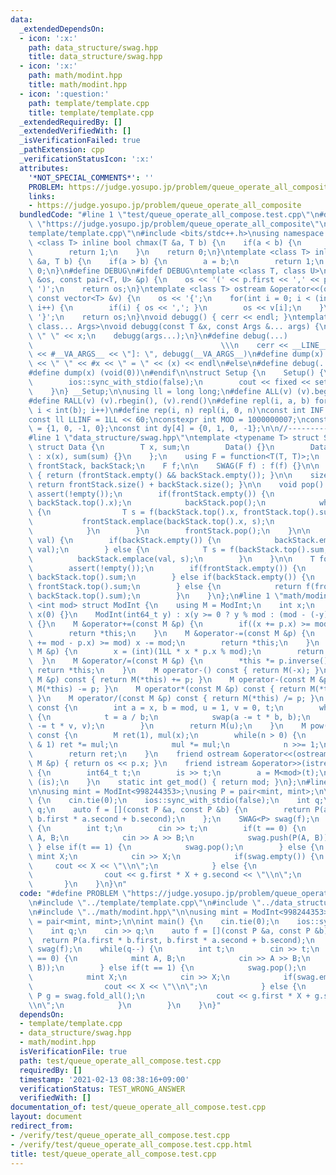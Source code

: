 ```yaml
---
data:
  _extendedDependsOn:
  - icon: ':x:'
    path: data_structure/swag.hpp
    title: data_structure/swag.hpp
  - icon: ':x:'
    path: math/modint.hpp
    title: math/modint.hpp
  - icon: ':question:'
    path: template/template.cpp
    title: template/template.cpp
  _extendedRequiredBy: []
  _extendedVerifiedWith: []
  _isVerificationFailed: true
  _pathExtension: cpp
  _verificationStatusIcon: ':x:'
  attributes:
    '*NOT_SPECIAL_COMMENTS*': ''
    PROBLEM: https://judge.yosupo.jp/problem/queue_operate_all_composite
    links:
    - https://judge.yosupo.jp/problem/queue_operate_all_composite
  bundledCode: "#line 1 \"test/queue_operate_all_compose.test.cpp\"\n#define PROBLEM\
    \ \"https://judge.yosupo.jp/problem/queue_operate_all_composite\"\n#line 1 \"\
    template/template.cpp\"\n#include <bits/stdc++.h>\nusing namespace std;\ntemplate\
    \ <class T> inline bool chmax(T &a, T b) {\n    if(a < b) {\n        a = b;\n\
    \        return 1;\n    }\n    return 0;\n}\ntemplate <class T> inline bool chmin(T\
    \ &a, T b) {\n    if(a > b) {\n        a = b;\n        return 1;\n    }\n    return\
    \ 0;\n}\n#define DEBUG\n#ifdef DEBUG\ntemplate <class T, class U>\nostream &operator<<(ostream\
    \ &os, const pair<T, U> &p) {\n    os << '(' << p.first << ',' << p.second <<\
    \ ')';\n    return os;\n}\ntemplate <class T> ostream &operator<<(ostream &os,\
    \ const vector<T> &v) {\n    os << '{';\n    for(int i = 0; i < (int)v.size();\
    \ i++) {\n        if(i) { os << ','; }\n        os << v[i];\n    }\n    os <<\
    \ '}';\n    return os;\n}\nvoid debugg() { cerr << endl; }\ntemplate <class T,\
    \ class... Args>\nvoid debugg(const T &x, const Args &... args) {\n    cerr <<\
    \ \" \" << x;\n    debugg(args...);\n}\n#define debug(...)                   \
    \                                          \\\n    cerr << __LINE__ << \" [\"\
    \ << #__VA_ARGS__ << \"]: \", debugg(__VA_ARGS__)\n#define dump(x) cerr << __LINE__\
    \ << \" \" << #x << \" = \" << (x) << endl\n#else\n#define debug(...) (void(0))\n\
    #define dump(x) (void(0))\n#endif\n\nstruct Setup {\n    Setup() {\n        cin.tie(0);\n\
    \        ios::sync_with_stdio(false);\n        cout << fixed << setprecision(15);\n\
    \    }\n} __Setup;\n\nusing ll = long long;\n#define ALL(v) (v).begin(), (v).end()\n\
    #define RALL(v) (v).rbegin(), (v).rend()\n#define repl(i, a, b) for(int i = a;\
    \ i < int(b); i++)\n#define rep(i, n) repl(i, 0, n)\nconst int INF = 1 << 30;\n\
    const ll LLINF = 1LL << 60;\nconstexpr int MOD = 1000000007;\nconst int dx[4]\
    \ = {1, 0, -1, 0};\nconst int dy[4] = {0, 1, 0, -1};\n\n//-------------------------------------\n\
    #line 1 \"data_structure/swag.hpp\"\ntemplate <typename T> struct SWAG {\n   \
    \ struct Data {\n        T x, sum;\n        Data() {}\n        Data(T x, T sum)\
    \ : x(x), sum(sum) {}\n    };\n    using F = function<T(T, T)>;\n    stack<Data>\
    \ frontStack, backStack;\n    F f;\n\n    SWAG(F f) : f(f) {}\n\n    bool empty()\
    \ { return (frontStack.empty() && backStack.empty()); }\n\n    size_t size() {\
    \ return frontStack.size() + backStack.size(); }\n\n    void pop() {\n       \
    \ assert(!empty());\n        if(frontStack.empty()) {\n            frontStack.emplace(backStack.top().x,\
    \ backStack.top().x);\n            backStack.pop();\n            while(!backStack.empty())\
    \ {\n                T s = f(backStack.top().x, frontStack.top().sum);\n     \
    \           frontStack.emplace(backStack.top().x, s);\n                backStack.pop();\n\
    \            }\n        }\n        frontStack.pop();\n    }\n\n    void push(T\
    \ val) {\n        if(backStack.empty()) {\n            backStack.emplace(val,\
    \ val);\n        } else {\n            T s = f(backStack.top().sum, val);\n  \
    \          backStack.emplace(val, s);\n        }\n    }\n\n    T fold_all() {\n\
    \        assert(!empty());\n        if(frontStack.empty()) {\n            return\
    \ backStack.top().sum;\n        } else if(backStack.empty()) {\n            return\
    \ frontStack.top().sum;\n        } else {\n            return f(frontStack.top().sum,\
    \ backStack.top().sum);\n        }\n    }\n};\n#line 1 \"math/modint.hpp\"\ntemplate\
    \ <int mod> struct ModInt {\n    using M = ModInt;\n    int x;\n    ModInt() :\
    \ x(0) {}\n    ModInt(int64_t y) : x(y >= 0 ? y % mod : (mod - (-y) % mod) % mod)\
    \ {}\n    M &operator+=(const M &p) {\n        if((x += p.x) >= mod) x -= mod;\n\
    \        return *this;\n    }\n    M &operator-=(const M &p) {\n        if((x\
    \ += mod - p.x) >= mod) x -= mod;\n        return *this;\n    }\n    M &operator*=(const\
    \ M &p) {\n        x = (int)(1LL * x * p.x % mod);\n        return *this;\n  \
    \  }\n    M &operator/=(const M &p) {\n        *this *= p.inverse();\n       \
    \ return *this;\n    }\n    M operator-() const { return M(-x); }\n    M operator+(const\
    \ M &p) const { return M(*this) += p; }\n    M operator-(const M &p) const { return\
    \ M(*this) -= p; }\n    M operator*(const M &p) const { return M(*this) *= p;\
    \ }\n    M operator/(const M &p) const { return M(*this) /= p; }\n    M inverse()\
    \ const {\n        int a = x, b = mod, u = 1, v = 0, t;\n        while(b > 0)\
    \ {\n            t = a / b;\n            swap(a -= t * b, b);\n            swap(u\
    \ -= t * v, v);\n        }\n        return M(u);\n    }\n    M pow(int64_t n)\
    \ const {\n        M ret(1), mul(x);\n        while(n > 0) {\n            if(n\
    \ & 1) ret *= mul;\n            mul *= mul;\n            n >>= 1;\n        }\n\
    \        return ret;\n    }\n    friend ostream &operator<<(ostream &os, const\
    \ M &p) { return os << p.x; }\n    friend istream &operator>>(istream &is, M &a)\
    \ {\n        int64_t t;\n        is >> t;\n        a = M<mod>(t);\n        return\
    \ (is);\n    }\n    static int get_mod() { return mod; }\n};\n#line 5 \"test/queue_operate_all_compose.test.cpp\"\
    \n\nusing mint = ModInt<998244353>;\nusing P = pair<mint, mint>;\n\nint main()\
    \ {\n    cin.tie(0);\n    ios::sync_with_stdio(false);\n    int q;\n    cin >>\
    \ q;\n    auto f = [](const P &a, const P &b) {\n        return P(a.first * b.first,\
    \ b.first * a.second + b.second);\n    };\n    SWAG<P> swag(f);\n    while(q--)\
    \ {\n        int t;\n        cin >> t;\n        if(t == 0) {\n            mint\
    \ A, B;\n            cin >> A >> B;\n            swag.push(P(A, B));\n       \
    \ } else if(t == 1) {\n            swag.pop();\n        } else {\n           \
    \ mint X;\n            cin >> X;\n            if(swag.empty()) {\n           \
    \     cout << X << \"\\n\";\n            } else {\n                P g = swag.fold_all();\n\
    \                cout << g.first * X + g.second << \"\\n\";\n            }\n \
    \       }\n    }\n}\n"
  code: "#define PROBLEM \"https://judge.yosupo.jp/problem/queue_operate_all_composite\"\
    \n#include \"../template/template.cpp\"\n#include \"../data_structure/swag.hpp\"\
    \n#include \"../math/modint.hpp\"\n\nusing mint = ModInt<998244353>;\nusing P\
    \ = pair<mint, mint>;\n\nint main() {\n    cin.tie(0);\n    ios::sync_with_stdio(false);\n\
    \    int q;\n    cin >> q;\n    auto f = [](const P &a, const P &b) {\n      \
    \  return P(a.first * b.first, b.first * a.second + b.second);\n    };\n    SWAG<P>\
    \ swag(f);\n    while(q--) {\n        int t;\n        cin >> t;\n        if(t\
    \ == 0) {\n            mint A, B;\n            cin >> A >> B;\n            swag.push(P(A,\
    \ B));\n        } else if(t == 1) {\n            swag.pop();\n        } else {\n\
    \            mint X;\n            cin >> X;\n            if(swag.empty()) {\n\
    \                cout << X << \"\\n\";\n            } else {\n               \
    \ P g = swag.fold_all();\n                cout << g.first * X + g.second << \"\
    \\n\";\n            }\n        }\n    }\n}"
  dependsOn:
  - template/template.cpp
  - data_structure/swag.hpp
  - math/modint.hpp
  isVerificationFile: true
  path: test/queue_operate_all_compose.test.cpp
  requiredBy: []
  timestamp: '2021-02-13 08:38:16+09:00'
  verificationStatus: TEST_WRONG_ANSWER
  verifiedWith: []
documentation_of: test/queue_operate_all_compose.test.cpp
layout: document
redirect_from:
- /verify/test/queue_operate_all_compose.test.cpp
- /verify/test/queue_operate_all_compose.test.cpp.html
title: test/queue_operate_all_compose.test.cpp
---
```

